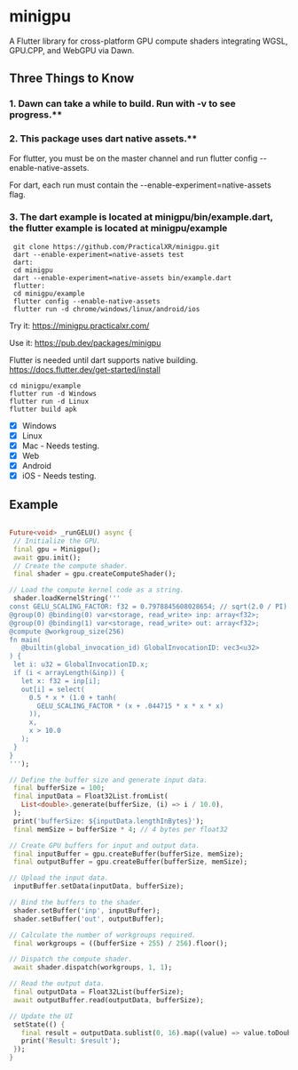 
# minigpu

A Flutter library for cross-platform GPU compute shaders integrating WGSL, GPU.CPP, and WebGPU via Dawn.

## Three Things to Know

### 1. Dawn can take a while to build. Run with -v to see progress.**

### 2. This package uses dart native assets.**

For flutter, you must be on the master channel and run flutter config --enable-native-assets.

For dart, each run must contain the --enable-experiment=native-assets flag.

### 3. The dart example is located at minigpu/bin/example.dart, the flutter example is located at minigpu/example
```console
 git clone https://github.com/PracticalXR/minigpu.git
 dart --enable-experiment=native-assets test
 dart:
 cd minigpu
 dart --enable-experiment=native-assets bin/example.dart
 flutter:
 cd minigpu/example
 flutter config --enable-native-assets
 flutter run -d chrome/windows/linux/android/ios
```
Try it: https://minigpu.practicalxr.com/

Use it: https://pub.dev/packages/minigpu

Flutter is needed until dart supports native building.
https://docs.flutter.dev/get-started/install

```console
cd minigpu/example
flutter run -d Windows
flutter run -d Linux
flutter build apk
```

- [x] Windows
- [x] Linux
- [x] Mac - Needs testing.
- [x] Web
- [x] Android
- [x] iOS - Needs testing.

## Example

 ```dart

Future<void> _runGELU() async {
  // Initialize the GPU.
  final gpu = Minigpu();
  await gpu.init();
  // Create the compute shader.
  final shader = gpu.createComputeShader();

// Load the compute kernel code as a string.
  shader.loadKernelString('''
const GELU_SCALING_FACTOR: f32 = 0.7978845608028654; // sqrt(2.0 / PI)
@group(0) @binding(0) var<storage, read_write> inp: array<f32>;
@group(0) @binding(1) var<storage, read_write> out: array<f32>;
@compute @workgroup_size(256)
fn main(
    @builtin(global_invocation_id) GlobalInvocationID: vec3<u32>
) {
  let i: u32 = GlobalInvocationID.x;
  if (i < arrayLength(&inp)) {
    let x: f32 = inp[i];
    out[i] = select(
      0.5 * x * (1.0 + tanh(
        GELU_SCALING_FACTOR * (x + .044715 * x * x * x)
      )),
      x,
      x > 10.0
    );
  }
}
''');

// Define the buffer size and generate input data.
  final bufferSize = 100;
  final inputData = Float32List.fromList(
    List<double>.generate(bufferSize, (i) => i / 10.0),
  );
  print('bufferSize: ${inputData.lengthInBytes}');
  final memSize = bufferSize * 4; // 4 bytes per float32

// Create GPU buffers for input and output data.
  final inputBuffer = gpu.createBuffer(bufferSize, memSize);
  final outputBuffer = gpu.createBuffer(bufferSize, memSize);

// Upload the input data.
  inputBuffer.setData(inputData, bufferSize);

// Bind the buffers to the shader.
  shader.setBuffer('inp', inputBuffer);
  shader.setBuffer('out', outputBuffer);

// Calculate the number of workgroups required.
  final workgroups = ((bufferSize + 255) / 256).floor();

// Dispatch the compute shader.
  await shader.dispatch(workgroups, 1, 1);

// Read the output data.
  final outputData = Float32List(bufferSize);
  await outputBuffer.read(outputData, bufferSize);

// Update the UI 
  setState(() {
    final result = outputData.sublist(0, 16).map((value) => value.toDouble()).toList();
    print('Result: $result');
  });
}
  ```
